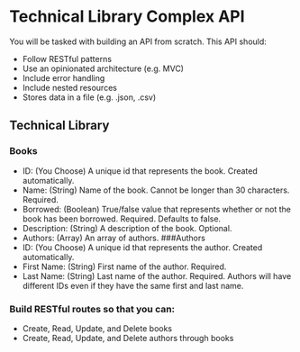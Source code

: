 # Technical Library Complex API

You will be tasked with building an API from scratch. This API should:

- Follow RESTful patterns
- Use an opinionated architecture (e.g. MVC)
- Include error handling
- Include nested resources
- Stores data in a file (e.g. .json, .csv)

## Technical Library
### Books
- ID: (You Choose) A unique id that represents the book. Created automatically.
- Name: (String) Name of the book. Cannot be longer than 30 characters. Required.
- Borrowed: (Boolean) True/false value that represents whether or not the book has been borrowed. Required. Defaults to false.
- Description: (String) A description of the book. Optional.
- Authors: (Array) An array of authors.
###Authors
- ID: (You Choose) A unique id that represents the author. Created automatically.
- First Name: (String) First name of the author. Required.
- Last Name: (String) Last name of the author. Required.
Authors will have different IDs even if they have the same first and last name.

### Build RESTful routes so that you can:

- Create, Read, Update, and Delete books
- Create, Read, Update, and Delete authors through books
